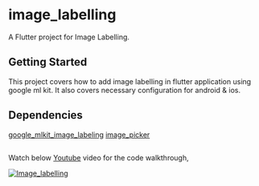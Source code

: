 # image_labelling

A Flutter project for Image Labelling.

## Getting Started

This project covers how to add image labelling in flutter application using google ml kit. It also covers necessary configuration for android & ios.

## Dependencies

[google_mlkit_image_labeling](https://pub.dev/packages/google_mlkit_image_labeling)
[image_picker](https://pub.dev/packages/image_picker)
	
##

Watch below [Youtube](https://www.youtube.com/watch?v=5h6NI4SuBvY) video for the code walkthrough,

[![Image_labelling](https://img.youtube.com/vi/5h6NI4SuBvY/0.jpg)](https://www.youtube.com/watch?v=5h6NI4SuBvY)
